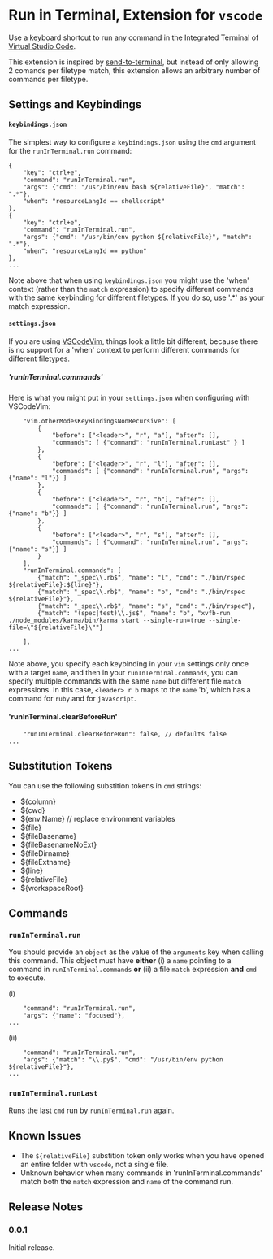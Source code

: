 # Run in Terminal, Extension for `vscode`

Use a keyboard shortcut to run any command in the Integrated Terminal of [Virtual Studio Code](https://code.visualstudio.com/).

This extension is inspired by [send-to-terminal](https://github.com/malkomalko/send-to-terminal), but instead of only allowing 2 comands per filetype match, this extension allows an arbitrary number of commands per filetype.

## Settings and Keybindings

#### `keybindings.json`

The simplest way to configure a `keybindings.json` using the `cmd` argument for the `runInTerminal.run` command:

```...
{
    "key": "ctrl+e",
    "command": "runInTerminal.run",
    "args": {"cmd": "/usr/bin/env bash ${relativeFile}", "match": ".*"},
    "when": "resourceLangId == shellscript" 
},
{
    "key": "ctrl+e",
    "command": "runInTerminal.run",
    "args": {"cmd": "/usr/bin/env python ${relativeFile}", "match": ".*"},
    "when": "resourceLangId == python" 
},
...
```

Note above that when using `keybindings.json` you might use the 'when' context (rather than the `match` expression) to specify different commands with the same keybinding for different filetypes. If you do so, use '.*' as your match expression.

#### `settings.json`

If you are using [VSCodeVim](https://github.com/VSCodeVim/Vim), things look a little bit different, because there is no support for a 'when' context to perform different commands for different filetypes.

##### 'runInTerminal.commands'

Here is what you might put in your `settings.json` when configuring with VSCodeVim:

```...
    "vim.otherModesKeyBindingsNonRecursive": [
        {
            "before": ["<leader>", "r", "a"], "after": [],
            "commands": [ {"command": "runInTerminal.runLast" } ]
        },
        {
            "before": ["<leader>", "r", "l"], "after": [],
            "commands": [ {"command": "runInTerminal.run", "args": {"name": "l"}} ]
        },
        {
            "before": ["<leader>", "r", "b"], "after": [],
            "commands": [ {"command": "runInTerminal.run", "args": {"name": "b"}} ]
        },
        {
            "before": ["<leader>", "r", "s"], "after": [],
            "commands": [ {"command": "runInTerminal.run", "args": {"name": "s"}} ]
        }
    ],
    "runInTerminal.commands": [
        {"match": "_spec\\.rb$", "name": "l", "cmd": "./bin/rspec ${relativeFile}:${line}"},
        {"match": "_spec\\.rb$", "name": "b", "cmd": "./bin/rspec ${relativeFile}"},
        {"match": "_spec\\.rb$", "name": "s", "cmd": "./bin/rspec"},
        {"match": "(spec|test)\\.js$", "name": "b", "xvfb-run ./node_modules/karma/bin/karma start --single-run=true --single-file=\"${relativeFile}\""}

    ],
...
```

Note above, you specify each keybinding in your `vim` settings only once with a target `name`, and then in your `runInTerminal.commands`, you can specify multiple commands with the same `name` but different file `match` expressions. In this case, `<leader> r b` maps to the `name` 'b', which has a command for `ruby` and for `javascript`.

#### 'runInTerminal.clearBeforeRun'

```...
    "runInTerminal.clearBeforeRun": false, // defaults false
...
```

## Substitution Tokens

You can use the following substition tokens in `cmd` strings:

* ${column}
* ${cwd}
* ${env.Name} // replace environment variables
* ${file}
* ${fileBasename}
* ${fileBasenameNoExt}
* ${fileDirname}
* ${fileExtname}
* ${line}
* ${relativeFile}
* ${workspaceRoot}

## Commands

### `runInTerminal.run`

You should provide an `object` as the value of the `arguments` key when calling this command. This object must have **either** (i) a `name` pointing to a command in `runInTerminal.commands` **or** (ii) a file `match` expression **and** `cmd` to execute.

(i) 
```...
    "command": "runInTerminal.run",
    "args": {"name": "focused"},
...
```

(ii) 
```...
    "command": "runInTerminal.run",
    "args": {"match": "\\.py$", "cmd": "/usr/bin/env python ${relativeFile}"},
...
```

### `runInTerminal.runLast`

Runs the last `cmd` run by `runInTerminal.run` again.

## Known Issues

* The `${relativeFile}` substition token only works when you have opened an entire folder with `vscode`, not a single file.
* Unknown behavior when many commands in 'runInTerminal.commands' match both the `match` expression and `name` of the command run.

## Release Notes

### 0.0.1

Initial release.